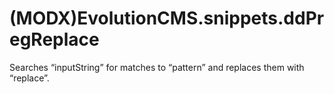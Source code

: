 # (MODX)EvolutionCMS.snippets.ddPregReplace

Searches “inputString” for matches to “pattern” and replaces them with “replace”.